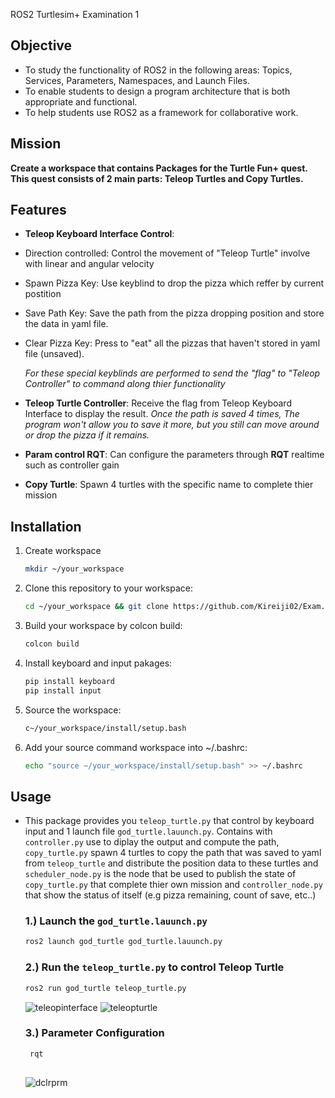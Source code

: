 ROS2 Turtlesim+ Examination 1

## **Objective**
- To study the functionality of ROS2 in the following areas: Topics, Services, Parameters, Namespaces, and Launch Files.
- To enable students to design a program architecture that is both appropriate and functional.
- To help students use ROS2 as a framework for collaborative work.

## **Mission**
**Create a workspace that contains Packages for the Turtle Fun+ quest. This quest consists of 2 main parts: Teleop Turtles and Copy Turtles.**

## **Features**
-  **Teleop Keyboard Interface Control**: 
  - Direction controlled: Control the movement of "Teleop Turtle" involve with linear and angular velocity
    
  - Spawn Pizza Key: Use keyblind to drop the pizza which reffer by current postition
  - Save Path Key: Save the path from the pizza dropping position and store the data in yaml file.
  - Clear Pizza Key: Press to "eat" all the pizzas that haven't stored in yaml file (unsaved).

    _For these special keyblinds are performed to send the "flag" to "Teleop Controller" to command along thier functionality_
-  **Teleop Turtle Controller**: Receive the flag from Teleop Keyboard Interface to display the result.
    _Once the path is saved 4 times, The program won't allow you to save it more, but you still can move around or drop the pizza if it remains._
-  **Param control RQT**: Can configure the parameters through **RQT** realtime such as controller gain
-  **Copy Turtle**: Spawn 4 turtles with the specific name to complete thier mission
  

## **Installation**

1. Create workspace
   ```bash
   mkdir ~/your_workspace
   ```
2. Clone this repository to your workspace:
   ```bash
   cd ~/your_workspace && git clone https://github.com/Kireiji02/Exam.git .
   ```
3. Build your workspace by colcon build:
   ```bash
   colcon build
   ```
4. Install keyboard and input pakages:
   ```bash
   pip install keyboard
   pip install input
   ```
5. Source the workspace:
   ```bash
   c~/your_workspace/install/setup.bash
   ```
6. Add your source command workspace into ~/.bashrc:
   ```bash
   echo "source ~/your_workspace/install/setup.bash" >> ~/.bashrc
   ```
## Usage
- This package provides you `teleop_turtle.py` that control by keyboard input and 1 launch file `god_turtle.lauunch.py`. Contains with  `controller.py` use to diplay the output and compute the path, `copy_turtle.py` spawn 4 turtles to copy the path that was saved to yaml from `teleop_turtle` and distribute the position data to these turtles and `scheduler_node.py` is the node that be used to publish the state of `copy_turtle.py` that complete thier own mission and `controller_node.py` that show the status of itself (e.g pizza remaining, count of save, etc..)

  ### 1.) Launch the `god_turtle.lauunch.py`
   ```bash
   ros2 launch god_turtle god_turtle.lauunch.py
   ```
   ### 2.) Run the `teleop_turtle.py` to control Teleop Turtle
   ```bash
   ros2 run god_turtle teleop_turtle.py
   
   ```
   ![teleopinterface](https://cdn.discordapp.com/attachments/1024674136758431752/1284653235877056543/image.png?ex=66e76a0f&is=66e6188f&hm=e0fd3f2f76b81f614ae65281782b43b9eec0a6f1478940a08d249cb4ce99a02c&)
  ![teleopturtle](https://cdn.discordapp.com/attachments/1024674136758431752/1284654197471449229/image.png?ex=66e76af4&is=66e61974&hm=fb5cb29c398c88b7ff0a335a06185ccc4178b5531522ffeefc730841d327e92a&)

  ### 3.) Parameter Configuration
  ```bash
   rqt
   
   ```
  ![dclrprm](https://cdn.discordapp.com/attachments/1024674136758431752/1284656084103069726/image.png?ex=66e76cb6&is=66e61b36&hm=520fd17b7e996939c32fd0670ddd0232894338535e98cff2fa57d10175e3fee7&)
